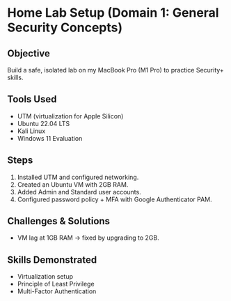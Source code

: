 # Home Lab Setup (Domain 1: General Security Concepts)

## Objective
Build a safe, isolated lab on my MacBook Pro (M1 Pro) to practice Security+ skills.

## Tools Used
- UTM (virtualization for Apple Silicon)
- Ubuntu 22.04 LTS
- Kali Linux
- Windows 11 Evaluation

## Steps
1. Installed UTM and configured networking.
2. Created an Ubuntu VM with 2GB RAM.
3. Added Admin and Standard user accounts.
4. Configured password policy + MFA with Google Authenticator PAM.

## Challenges & Solutions
- VM lag at 1GB RAM → fixed by upgrading to 2GB.

## Skills Demonstrated
- Virtualization setup
- Principle of Least Privilege
- Multi-Factor Authentication

